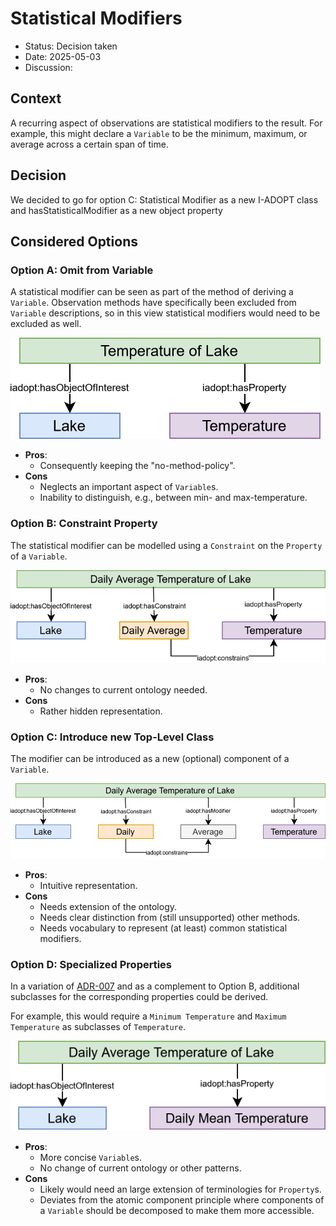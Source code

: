 # Statistical Modifiers

* Status: Decision taken
* Date: 2025-05-03
* Discussion:

## Context

A recurring aspect of observations are statistical modifiers to the result.
For example, this might declare a `Variable` to be the minimum, maximum, or average across a certain span of time.


## Decision

We decided to go for option C: Statistical Modifier as a new I-ADOPT class and hasStatisticalModifier as a new object property

## Considered Options

### Option A: Omit from Variable

A statistical modifier can be seen as part of the method of deriving a `Variable`.
Observation methods have specifically been excluded from `Variable` descriptions, so in this view statistical modifiers would need to be excluded as well.

![visual display Option A](./006/OptionA.drawio.svg)

* **Pros**:
  * Consequently keeping the "no-method-policy".
* **Cons**
  * Neglects an important aspect of `Variable`s.
  * Inability to distinguish, e.g., between min- and max-temperature.


### Option B: Constraint Property

The statistical modifier can be modelled using a `Constraint` on the `Property` of a `Variable`.

![visual display Option B](./006/OptionB.drawio.svg)

* **Pros**:
  * No changes to current ontology needed.
* **Cons**
  * Rather hidden representation.


### Option C: Introduce new Top-Level Class

The modifier can be introduced as a new (optional) component of a `Variable`.

![visual display Option C](./006/OptionC.drawio.svg)

* **Pros**:
  * Intuitive representation.
* **Cons**
  * Needs extension of the ontology.
  * Needs clear distinction from (still unsupported) other methods.
  * Needs vocabulary to represent (at least) common statistical modifiers.


### Option D: Specialized Properties

In a variation of [ADR-007](./007-ConstraintVsSubconcept.md) and as a complement to Option B, additional subclasses for the corresponding properties could be derived.

For example, this would require a `Minimum Temperature` and `Maximum Temperature` as subclasses of `Temperature`.

![visual display Option D](./006/OptionD.drawio.svg)

* **Pros**:
  * More concise `Variable`s.
  * No change of current ontology or other patterns.
* **Cons**
  * Likely would need an large extension of terminologies for `Property`s.
  * Deviates from the atomic component principle where components of a `Variable` should be decomposed to make them more accessible.
